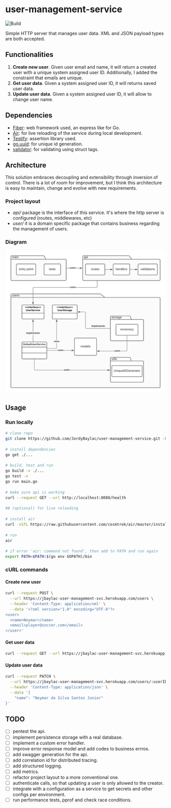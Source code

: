 # user-management-service

![Build](https://github.com/JordyBaylac/user-management-service/actions/workflows/go.yml/badge.svg?branch=main)

Simple HTTP server that manages user data. XML and JSON payload types are both accepted.

## Functionalities
1. __Create new user__. Given user email and name, it will return a created user with a unique system assigned user ID. Additionally, I added the constraint that emails are unique.
2. __Get user data__. Given a system assigned user ID, it will returns saved user data.
3. __Update user data__. Given a system assigned user ID, it will allow to change user name.

## Dependencies
- [Fiber](https://gofiber.io/): web framework used, an express like for Go.
- [Air](https://github.com/cosmtrek/air): for live reloading of the service during local development.
- [Testify](https://github.com/stretchr/testify): assertion library used.
- [go.uuid](https://github.com/satori/go.uuid): for unique id generation.
- [validator](https://github.com/go-playground/validator): for validating using struct tags.

## Architecture
This solution embraces decoupling and extensibility through inversion of control. There is a lot of room for improvement, but I think this architecture is easy to maintain, change and evolve with new requirements. 

### Project layout
- _api/_ package is the interface of this service. It's where the http server is configured (routes, middlewares, etc)
- _user/_ it is a domain specific package that contains business regarding the management of users.

### Diagram
![Architecture Diagram](architecture.png)

## Usage
### Run locally
```sh
# clone repo
git clone https://github.com/JordyBaylac/user-management-service.git -b main

# install dependencies
go get ./...

# build, test and run
go build -v ./...
go test -v
go run main.go

# make sure api is working
curl --request GET --url http://localhost:8080/health

## (optional) for live reloading

# install air
curl -sSfL https://raw.githubusercontent.com/cosmtrek/air/master/install.sh | sh -s -- -b $(go env GOPATH)/bin

# run
air

# if error 'air: command not found', then add to PATH and run again
export PATH=$PATH:$(go env GOPATH)/bin
```

### cURL commands
#### Create new user
```sh
curl --request POST \
  --url https://jbaylac-user-management-svc.herokuapp.com/users \
  --header 'Content-Type: application/xml' \
  --data '<?xml version="1.0" encoding="UTF-8"?>
<user>
  <name>Neymar</name>
  <email>player@soccer.com</email>
</user>'
```

#### Get user data
```sh
curl --request GET --url https://jbaylac-user-management-svc.herokuapp.com/users/:userID
```

#### Update user data
```sh
curl --request PATCH \
  --url https://jbaylac-user-management-svc.herokuapp.com/users/:userID \
  --header 'Content-Type: application/json' \
  --data '{
	"name": "Neymar da Silva Santos Junior"
}'
```

## TODO
- [ ] pentest the api.
- [ ] implement persistence storage with a real database. 
- [ ] implement a custom error handler.
- [ ] improve error response model and add codes to business errros.
- [ ] add swagger generation for the api.
- [ ] add correlation id for distributed tracing.
- [ ] add structured logging.
- [ ] add metrics.
- [ ] refactor project layout to a more conventional one.
- [ ] authenticate calls, so that updating a user is only allowed to the creator.
- [ ] integrate with a configuration as a service to get secrets and other configs per environment.
- [ ] run performance tests, pprof and check race conditions.